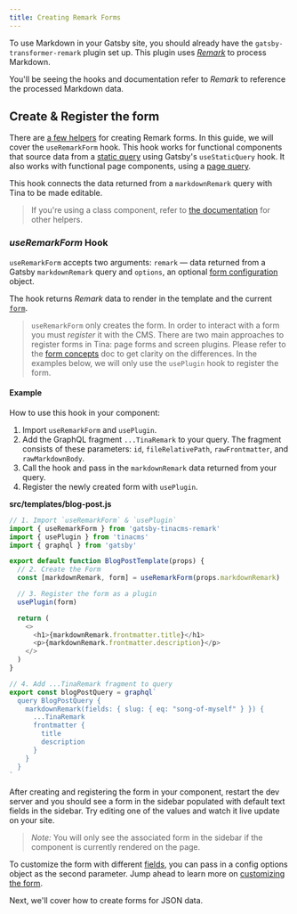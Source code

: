 ```yaml
---
title: Creating Remark Forms
---
```


To use Markdown in your Gatsby site, you should already have the `gatsby-transformer-remark` plugin set up. This plugin uses [_Remark_](https://remark.js.org/) to process Markdown.

You'll be seeing the hooks and documentation refer to _Remark_ to reference the processed Markdown data.

## Create & Register the form

There are [a few helpers](https://github.com/tinacms/tinacms/tree/master/packages/gatsby-tinacms-remark) for creating Remark forms. In this guide, we will cover the `useRemarkForm` hook. This hook works for functional components that source data from a [static query](https://www.gatsbyjs.org/docs/static-query/#how-staticquery-differs-from-page-query) using Gatsby's `useStaticQuery` hook. It also works with functional page components, using a [page query](https://www.gatsbyjs.org/docs/page-query/).

This hook connects the data returned from a `markdownRemark` query with Tina to be made editable.

> If you're using a class component, refer to [the documentation](https://github.com/tinacms/tinacms/tree/master/packages/gatsby-tinacms-remark) for other helpers.

### _useRemarkForm_ Hook

`useRemarkForm` accepts two arguments: `remark` — data returned from a Gatsby `markdownRemark` query and `options`, an optional [form configuration](/docs/plugins/forms#form-configuration) object.

The hook returns _Remark_ data to render in the template and the current [`form`](/docs/plugins/forms).

> `useRemarkForm` only creates the form. In order to interact with a form you must _register_ it with the CMS. There are two main approaches to register forms in Tina: page forms and screen plugins. Please refer to the [form concepts](/docs/plugins/forms#registering-forms) doc to get clarity on the differences. In the examples below, we will only use the `usePlugin` hook to register the form.

#### Example

How to use this hook in your component:

1. Import `useRemarkForm` and `usePlugin`.
2. Add the GraphQL fragment `...TinaRemark` to your query. The fragment consists of these parameters: `id`, `fileRelativePath`, `rawFrontmatter`, and `rawMarkdownBody`.
3. Call the hook and pass in the `markdownRemark` data returned from your query.
4. Register the newly created form with `usePlugin`.

**src/templates/blog-post.js**

```javascript
// 1. Import `useRemarkForm` & `usePlugin`
import { useRemarkForm } from 'gatsby-tinacms-remark'
import { usePlugin } from 'tinacms'
import { graphql } from 'gatsby'

export default function BlogPostTemplate(props) {
  // 2. Create the Form
  const [markdownRemark, form] = useRemarkForm(props.markdownRemark)

  // 3. Register the form as a plugin
  usePlugin(form)

  return (
    <>
      <h1>{markdownRemark.frontmatter.title}</h1>
      <p>{markdownRemark.frontmatter.description}</p>
    </>
  )
}

// 4. Add ...TinaRemark fragment to query
export const blogPostQuery = graphql`
  query BlogPostQuery {
    markdownRemark(fields: { slug: { eq: "song-of-myself" } }) {
      ...TinaRemark
      frontmatter {
        title
        description
      }
    }
  }
`
```

After creating and registering the form in your component, restart the dev server and you should see a form in the sidebar populated with default text fields in the sidebar. Try editing one of the values and watch it live update on your site.

> _Note:_ You will only see the associated form in the sidebar if the component is currently rendered on the page.

To customize the form with different [fields](/docs/plugins/fields), you can pass in a config options object as the second parameter. Jump ahead to learn more on [customizing the form](http://tinacms.org/guides/gatsby/git/customize-form).

Next, we'll cover how to create forms for JSON data.
